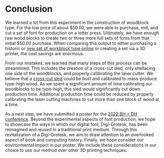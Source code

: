 # Conclusion


We learned a lot from this experiment in the construction of woodblock type. For the low price of about $50.00, we were able to purchase, mill, and cut a set of font for production on a letter press. Ultimately, we have enough raw wood blocks to create two or three more full sets of fonts from that initial $50.00 purchase. When comparing this output to either purchasing a historic or [new set of workblock type online](https://www.virginwoodtype.com/shop/) or creating a set via a 3D printer, the cost savings are enormous.

From our mistakes, we learned that many steps of this process can be streamlined. This includes the creation of a cross-cut sled, only shellacing one side of the woodblocks, and properly callibrating the laser cutter. We believe that a [cross-cut sled](media/sled.jpg) could be built and calibrated to mass-produce type-high wood. As we spent a significant amount of time calibrating our woodblocks to be type-high, this sled would significantly cut down production time. Additional production time could be reduced by properly calibrating the laser cutting machines to cut more than one block of wood at a time.


As a next step, we have submitted a poster for the [2022 BH + DH conference](https://dcsco-op.org/dhbh/). Beyond the experimental aspects of font production, we hope to showcase the ways in which our digital font, Digi-Grotesk, has been reimagined and reused in a traditional print medium. Through this revitalization of a Digi-Grotesk, we aim to draw attention to an overlooked aspect of book and computing history. Finally, we hope consider our environmental impact in our poster. We include these considerations in our choice to use our method over other 3D printing techniques. 